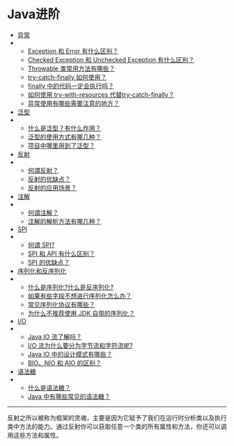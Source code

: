 # Java进阶

- [异常](https://javaguide.cn/java/basis/java-basic-questions-03.html#异常)
- - [Exception 和 Error 有什么区别？](https://javaguide.cn/java/basis/java-basic-questions-03.html#exception-和-error-有什么区别)
  - [Checked Exception 和 Unchecked Exception 有什么区别？](https://javaguide.cn/java/basis/java-basic-questions-03.html#checked-exception-和-unchecked-exception-有什么区别)
  - [Throwable 类常用方法有哪些？](https://javaguide.cn/java/basis/java-basic-questions-03.html#throwable-类常用方法有哪些)
  - [try-catch-finally 如何使用？](https://javaguide.cn/java/basis/java-basic-questions-03.html#try-catch-finally-如何使用)
  - [finally 中的代码一定会执行吗？](https://javaguide.cn/java/basis/java-basic-questions-03.html#finally-中的代码一定会执行吗)
  - [如何使用 try-with-resources 代替try-catch-finally？](https://javaguide.cn/java/basis/java-basic-questions-03.html#如何使用-try-with-resources-代替try-catch-finally)
  - [异常使用有哪些需要注意的地方？](https://javaguide.cn/java/basis/java-basic-questions-03.html#异常使用有哪些需要注意的地方)
- [泛型](https://javaguide.cn/java/basis/java-basic-questions-03.html#泛型)
- - [什么是泛型？有什么作用？](https://javaguide.cn/java/basis/java-basic-questions-03.html#什么是泛型-有什么作用)
  - [泛型的使用方式有哪几种？](https://javaguide.cn/java/basis/java-basic-questions-03.html#泛型的使用方式有哪几种)
  - [项目中哪里用到了泛型？](https://javaguide.cn/java/basis/java-basic-questions-03.html#项目中哪里用到了泛型)
- [反射](https://javaguide.cn/java/basis/java-basic-questions-03.html#反射)
- - [何谓反射？](https://javaguide.cn/java/basis/java-basic-questions-03.html#何谓反射)
  - [反射的优缺点？](https://javaguide.cn/java/basis/java-basic-questions-03.html#反射的优缺点)
  - [反射的应用场景？](https://javaguide.cn/java/basis/java-basic-questions-03.html#反射的应用场景)
- [注解](https://javaguide.cn/java/basis/java-basic-questions-03.html#注解)
- - [何谓注解？](https://javaguide.cn/java/basis/java-basic-questions-03.html#何谓注解)
  - [注解的解析方法有哪几种？](https://javaguide.cn/java/basis/java-basic-questions-03.html#注解的解析方法有哪几种)
- [SPI](https://javaguide.cn/java/basis/java-basic-questions-03.html#spi)
- - [何谓 SPI?](https://javaguide.cn/java/basis/java-basic-questions-03.html#何谓-spi)
  - [SPI 和 API 有什么区别？](https://javaguide.cn/java/basis/java-basic-questions-03.html#spi-和-api-有什么区别)
  - [SPI 的优缺点？](https://javaguide.cn/java/basis/java-basic-questions-03.html#spi-的优缺点)
- [序列化和反序列化](https://javaguide.cn/java/basis/java-basic-questions-03.html#序列化和反序列化)
- - [什么是序列化?什么是反序列化?](https://javaguide.cn/java/basis/java-basic-questions-03.html#什么是序列化-什么是反序列化)
  - [如果有些字段不想进行序列化怎么办？](https://javaguide.cn/java/basis/java-basic-questions-03.html#如果有些字段不想进行序列化怎么办)
  - [常见序列化协议有哪些？](https://javaguide.cn/java/basis/java-basic-questions-03.html#常见序列化协议有哪些)
  - [为什么不推荐使用 JDK 自带的序列化？](https://javaguide.cn/java/basis/java-basic-questions-03.html#为什么不推荐使用-jdk-自带的序列化)
- [I/O](https://javaguide.cn/java/basis/java-basic-questions-03.html#i-o)
- - [Java IO 流了解吗？](https://javaguide.cn/java/basis/java-basic-questions-03.html#java-io-流了解吗)
  - [I/O 流为什么要分为字节流和字符流呢?](https://javaguide.cn/java/basis/java-basic-questions-03.html#i-o-流为什么要分为字节流和字符流呢)
  - [Java IO 中的设计模式有哪些？](https://javaguide.cn/java/basis/java-basic-questions-03.html#java-io-中的设计模式有哪些)
  - [BIO、NIO 和 AIO 的区别？](https://javaguide.cn/java/basis/java-basic-questions-03.html#bio、nio-和-aio-的区别)
- [语法糖](https://javaguide.cn/java/basis/java-basic-questions-03.html#语法糖)
- - [什么是语法糖？](https://javaguide.cn/java/basis/java-basic-questions-03.html#什么是语法糖)
  - [Java 中有哪些常见的语法糖？](https://javaguide.cn/java/basis/java-basic-questions-03.html#java-中有哪些常见的语法糖)
---

反射之所以被称为框架的灵魂，主要是因为它赋予了我们在运行时分析类以及执行类中方法的能力。通过反射你可以获取任意一个类的所有属性和方法，你还可以调用这些方法和属性。